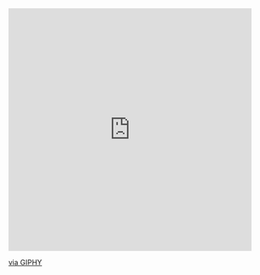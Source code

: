 <iframe src="https://giphy.com/embed/47FfbwWohqZyjmWQD6" width="480" height="480" frameBorder="0" class="giphy-embed" allowFullScreen></iframe><p><a href="https://giphy.com/gifs/random-math-processing-47FfbwWohqZyjmWQD6">via GIPHY</a></p>
